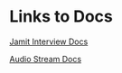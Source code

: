 # Links to Docs

[Jamit Interview Docs](jamitinterview/README.md)

[Audio Stream Docs](audioStream1/README.md)

